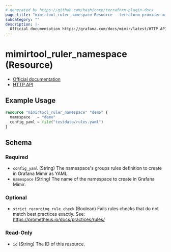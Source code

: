 ```yaml
---
# generated by https://github.com/hashicorp/terraform-plugin-docs
page_title: "mimirtool_ruler_namespace Resource - terraform-provider-mimirtool"
subcategory: ""
description: |-
  Official documentation https://grafana.com/docs/mimir/latest/HTTP API https://grafana.com/docs/mimir/latest/operators-guide/reference-http-api/#ruler
---
```


# mimirtool_ruler_namespace (Resource)

* [Official documentation](https://grafana.com/docs/mimir/latest/)
* [HTTP API](https://grafana.com/docs/mimir/latest/operators-guide/reference-http-api/#ruler)

## Example Usage

```terraform
resource "mimirtool_ruler_namespace" "demo" {
  namespace   = "demo"
  config_yaml = file("testdata/rules.yaml")
}
```

<!-- schema generated by tfplugindocs -->
## Schema

### Required

- `config_yaml` (String) The namespace's groups rules definition to create in Grafana Mimir as YAML.
- `namespace` (String) The name of the namespace to create in Grafana Mimir.

### Optional

- `strict_recording_rule_check` (Boolean) Fails rules checks that do not match best practices exactly. See: https://prometheus.io/docs/practices/rules/

### Read-Only

- `id` (String) The ID of this resource.


